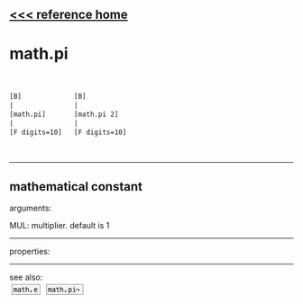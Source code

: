 [<<< reference home](ceammc_lib.md)
---

# math.pi

```


[B]             [B]
|               |
[math.pi]       [math.pi 2]
|               |
[F digits=10]   [F digits=10]

            
```
---
mathematical constant
---
arguments:

MUL: multiplier. default is 1<br>

---
properties:


---
see also:<br>
[![math.e](img/object_math.e.png)](math.e.md)
[![math.pi~](img/object_math.pi~.png)](math.pi~.md)

